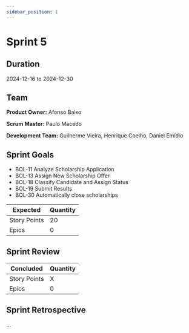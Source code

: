 ```yaml
---
sidebar_position: 1
---
```


# Sprint 5

## Duration

2024-12-16 to 2024-12-30

## Team

**Product Owner:** Afonso Baixo

**Scrum Master:** Paulo Macedo

**Development Team:** Guilherme Vieira, Henrique Coelho, Daniel Emídio

## Sprint Goals

- BOL-11 Analyze Scholarship Application
- BOL-13 Assign New Scholarship Offer
- BOL-18 Classify Candidate and Assign Status
- BOL-19 Submit Results
- BOL-30 Automatically close scholarships

|   Expected   | Quantity |
|--------------|----------|
| Story Points | 20       |
| Epics        | 0        |

## Sprint Review

|   Concluded   | Quantity |
|---------------|----------|
| Story Points  | X        |
| Epics         | 0        |

## Sprint Retrospective

...